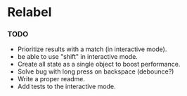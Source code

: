 # Relabel

### TODO
* Prioritize results with a match (in interactive mode).
* be able to use "shift" in interactive mode.
* Create all state as a single object to boost performance.
* Solve bug with long press on backspace (debounce?)
* Write a proper readme.
* Add tests to the interactive mode.
